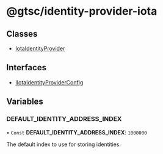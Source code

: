 # @gtsc/identity-provider-iota

## Classes

- [IotaIdentityProvider](classes/IotaIdentityProvider.md)

## Interfaces

- [IIotaIdentityProviderConfig](interfaces/IIotaIdentityProviderConfig.md)

## Variables

### DEFAULT\_IDENTITY\_ADDRESS\_INDEX

• `Const` **DEFAULT\_IDENTITY\_ADDRESS\_INDEX**: ``1000000``

The default index to use for storing identities.

